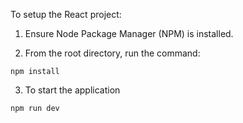 To setup the React project:

1. Ensure Node Package Manager (NPM) is installed.

2. From the root directory, run the command:

```
npm install
```

3. To start the application

```
npm run dev
```